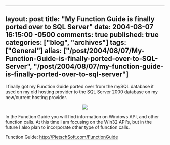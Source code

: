   ---
  layout: post
  title: "My Function Guide is finally ported over to SQL Server"
  date: 2004-08-07 16:15:00 -0500
  comments: true
  published: true
  categories: ["blog", "archives"]
  tags: ["General"]
  alias: ["/post/2004/08/07/My-Function-Guide-is-finally-ported-over-to-SQL-Server", "/post/2004/08/07/my-function-guide-is-finally-ported-over-to-sql-server"]
  ---
<!-- more -->
<P>I finally got my Function Guide ported over from the mySQL database it used on my old hosting provider to the SQL Server 2000 database on my new/current hosting provider.</P>
<P>
<CENTER><A href="http://pietschsoft.com/functionguide"><IMG src="/FunctionGuide/images/HeaderLogo.GIF" border=0></A></CENTER>
<P>In the Function Guide you will find information on Windows API, and other function calls. At this time I am focusing on the Win32 API's, but in the future I also plan to incorporate other type of function calls.</P>
<P>Function Guide: <A href="http://pietschsoft.com/FunctionGuide">http://PietschSoft.com/FunctionGuide</A></B></P>
